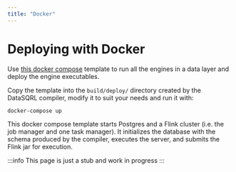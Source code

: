 ```yaml
---
title: "Docker"
---
```


# Deploying with Docker

Use [this docker compose](https://github.com/DataSQRL/sqrl/blob/main/docker-compose.yml) template to run all the engines in a data layer and deploy the engine executables.

Copy the template into the `build/deploy/` directory created by the DataSQRL compiler, modify it to suit your needs and run it with:

```bash
docker-compose up
```

This docker compose template starts Postgres and a Flink cluster (i.e. the job manager and one task manager). It initializes the database with the schema produced by the compiler, executes the server, and submits the Flink jar for execution.

:::info
This page is just a stub and work in progress
:::